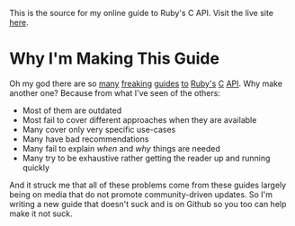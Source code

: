 This is the source for my online guide to Ruby's C API. Visit the live site
[here][io].

[io]: http://silverhammermba.github.io/emberb

# Why I'm Making This Guide #

Oh my god there are so [many][g] [freaking][f] [guides][e] [to][d] [Ruby's][c]
[C][b] [API][a]. Why make another one? Because from what I've seen of the
others:

* Most of them are outdated
* Most fail to cover different approaches when they are available
* Many cover only very specific use-cases
* Many have bad recommendations
* Many fail to explain _when_ and _why_ things are needed
* Many try to be exhaustive rather getting the reader up and running quickly

And it struck me that all of these problems come from these guides largely being
on media that do not promote community-driven updates. So I'm writing a new
guide that doesn't suck and is on Github so you too can help make it not suck.

[a]: http://clalance.blogspot.com/2011/01/writing-ruby-extensions-in-c-part-1.html
[b]: https://raw.githubusercontent.com/ruby/ruby/trunk/README.EXT
[c]: http://blog.jacius.info/ruby-c-extension-cheat-sheet/
[d]: http://hugopl.github.io/2014/04/09/Embedding-Ruby-2.1-into-a-Cpp-application.html
[e]: https://gist.github.com/jefftrull/1305431
[f]: http://metaeditor.sourceforge.net/embed/
[g]: http://ruby-doc.com/docs/ProgrammingRuby/html/ext_ruby.html
